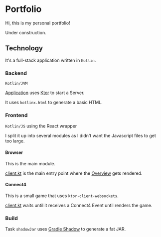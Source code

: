 # Portfolio

Hi, this is my personal portfolio!

Under construction.

## Technology

It's a full-stack application written in `Kotlin`.

### Backend

`Kotlin/JVM`

[Application](server/src/main/kotlin/Application.kt) uses [Ktor](https://ktor.io/) to start a Server.

It uses `kotlinx.html` to generate a basic HTML.

### Frontend

`Kotlin/JS` using the React wrapper

I split it up into several modules as I didn't want the Javascript files to get too large.

#### Browser

This is the main module.

[client.kt](browser/src/main/kotlin/client.kt) is the main entry point where the [Overview](browser/src/main/kotlin/overview/Overview.kt) gets rendered.

#### Connect4

This is a small game that uses `ktor-client-websockets`.

[client.kt](connect4/prod/src/main/kotlin/client.kt) waits until it receives a Connect4 Event until renders the game.

### Build

Task `shadowJar` uses [Gradle Shadow](https://github.com/johnrengelman/shadow) to generate a fat JAR.